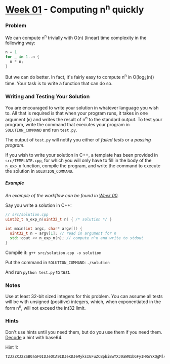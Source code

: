 # [Week 01](./01) - Computing n<sup>n</sup> quickly

### Problem

We can compute n<sup>n</sup> trivially with O(n) (linear) time complexity in the
following way:

```rust
n = 1
for _ in 1..n {
  n * n;
}
```

But we can do better. In fact, it's fairly easy to compute n<sup>n</sup> in
O(log<sub>2</sub>(n)) time. Your task is to write a function that can do so.

### Writing and Testing Your Solution

You are encouraged to write your solution in whatever language you wish to. All
that is required is that when your program runs, it takes in one argument (`n`)
and writes the result of n<sup>n</sup> to the standard output. To test your
program, write the command that executes your program in `SOLUTION_COMMAND` and
run `test.py`.

The output of `test.py` will notify you either of _failed tests_ or a _passing
program_.

If you wish to write your solution in C++, a template has been provided in
`src/TEMPLATE.cpp`, for which you will only have to fill in the body of
the `n_exp_n` function, compile the program, and write the command to execute
the solution in `SOLUTION_COMMAND`.

##### Example

_An example of the workflow can be found in [Week 00](../00)._

Say you write a solution in C++:

```cpp
// src/solution.cpp
uint32_t n_exp_n(uint32_t n) { /* solution */ }

int main(int argc, char* argv[]) {
  uint32_t n = argv[1]; // read in argument for n
  std::cout << n_exp_n(n); // compute n^n and write to stdout
}
```

Compile it: `g++ src/solution.cpp -o solution`

Put the command in `SOLUTION_COMMAND`: `./solution`

And run `python test.py` to test.

### Notes

Use at least 32-bit sized integers for this problem. You can assume all tests
will be with unsigned (positive) integers, which, when exponentiated in the form
n<sup>n</sup>, will not exceed the int32 limit.

### Hints

Don't use hints until you need them, but do you use them if you need them.
[Decode](https://www.base64decode.org) a hint with base64.

Hint 1:

```
T2JzZXJ2ZSB0aGF0IDJeOCA9IDJeKDJeMyksIGFuZCBpbiBwYXJ0aWN1bGFyIHRoYXQgMl4zID0gOCBpbXBsaWVzIGxvZ18yKDgpID0gMy4=
```
